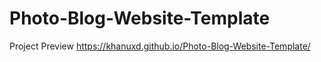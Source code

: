 # Photo-Blog-Website-Template

Project Preview https://khanuxd.github.io/Photo-Blog-Website-Template/
